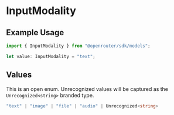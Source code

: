 # InputModality

## Example Usage

```typescript
import { InputModality } from "@openrouter/sdk/models";

let value: InputModality = "text";
```

## Values

This is an open enum. Unrecognized values will be captured as the `Unrecognized<string>` branded type.

```typescript
"text" | "image" | "file" | "audio" | Unrecognized<string>
```